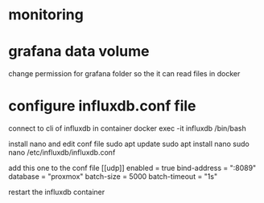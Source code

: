 # monitoring

# grafana data volume
change permission for grafana folder so the it can read files in docker

# configure influxdb.conf file
connect to cli of influxdb in container
docker exec -it influxdb /bin/bash

install nano and edit conf file
sudo apt update
sudo apt install nano
sudo nano /etc/influxdb/influxdb.conf

add this one to the conf file
[[udp]]
   enabled = true
   bind-address = ":8089"
   database = "proxmox"
   batch-size = 5000
   batch-timeout = "1s"
   
restart the influxdb container   
